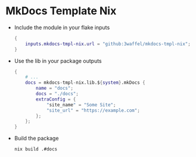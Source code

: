 # MkDocs Template Nix

- Include the module in your flake inputs
  ```nix
  {
      inputs.mkdocs-tmpl-nix.url = "github:3waffel/mkdocs-tmpl-nix";
  }
  ```

- Use the lib in your package outputs
  ```nix
  {
      # ...
      docs = mkdocs-tmpl-nix.lib.${system}.mkDocs {
          name = "docs";
          docs = "./docs";
          extraConfig = {
              "site_name" = "Some Site";
              "site_url" = "https://example.com";
          };
      };
  }
  ```

- Build the package
  ```
  nix build .#docs
  ```
